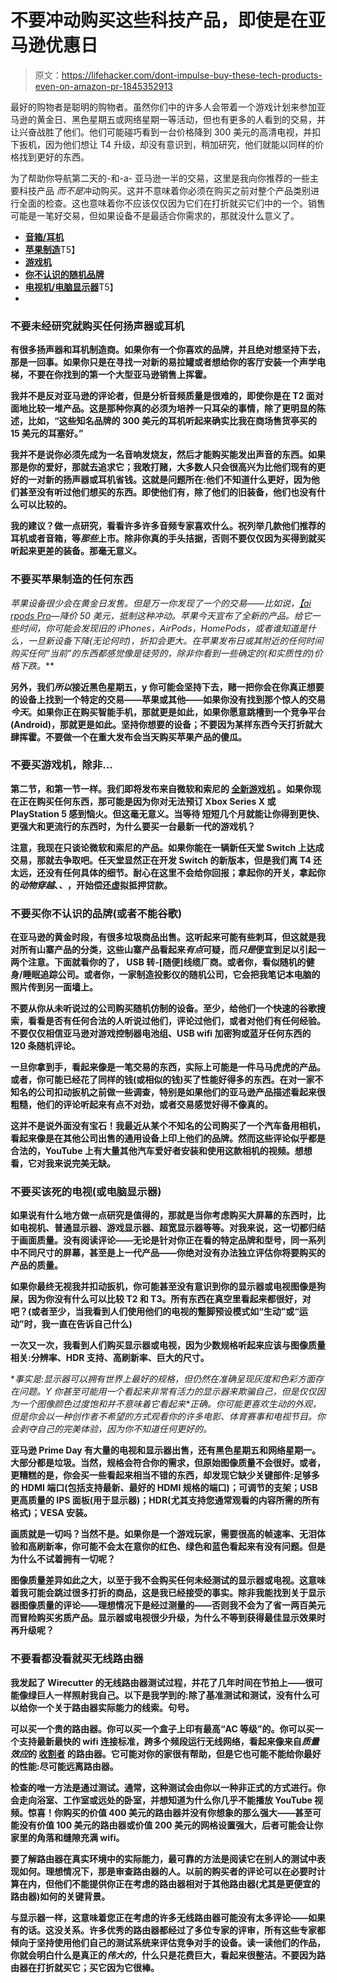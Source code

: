 # 不要冲动购买这些科技产品，即使是在亚马逊优惠日

> 原文：<https://lifehacker.com/dont-impulse-buy-these-tech-products-even-on-amazon-pr-1845352913>

最好的购物者是聪明的购物者。虽然你们中的许多人会带着一个游戏计划来参加亚马逊的黄金日、黑色星期五或网络星期一等活动，但也有更多的人看到的交易，并让兴奋战胜了他们。他们可能碰巧看到一台价格降到 300 美元的高清电视，并扣下扳机，因为他们想让 T4 升级，却没有意识到，稍加研究，他们就能以同样的价格找到更好的东西。



为了帮助你导航第二天的-和-a- 亚马逊一半的交易，这里是我向你推荐的一些主要科技产品 *而不是*冲动购买。这并不意味着你必须在购买之前对整个产品类别进行全面的检查。这也意味着你不应该仅仅因为它们在打折就买它们中的一个。销售可能是一笔好交易，但如果设备不是最适合你需求的，那就没什么意义了。

*   [**音箱/耳机**](#speakers)
*   [**苹果制造**](#apple)T5】
*   [**游戏机**](#gaming)
*   [**你不认识的随机品牌**](#brands)
*   [**电视机/电脑显示器**](#tv)T5】
*   [](#router)

### **不要未经研究就购买任何扬声器或耳机**

**有很多扬声器和耳机制造商。如果你有一个你喜欢的品牌，并且绝对想坚持下去，那是一回事。如果你只是在寻找一对新的易拉罐或者想给你的客厅安装一个声学电梯，不要在你找到的第一个大型亚马逊销售上挥霍。**

**我并不是反对亚马逊的评论者，但是分析音频质量是很难的，即使你是在 T2 面对面地比较一堆产品。这是那种你真的必须为培养一只耳朵的事情，除了更明显的陈述，比如，“这些知名品牌的 300 美元的耳机听起来确实比我在商场售货亭买的 15 美元的耳塞好。”**

**我并不是说你必须先成为一名音响发烧友，然后才能购买能发出声音的东西。如果那是你的爱好，那就去追求它；我敢打赌，大多数人只会很高兴为比他们现有的更好的一对新的扬声器或耳机省钱。这就是问题所在:他们不知道什么更好，因为他们甚至没有听过他们想买的东西。即使他们有，除了他们的旧装备，他们也没有什么可以比较的。**

**我的建议？做一点研究，看看许多许多音频专家喜欢什么。祝列举几款他们推荐的耳机或者音箱，等*那些*上市。除非你真的手头拮据，否则不要仅仅因为买得到就买听起来更差的装备。那毫无意义。**

### **不要买苹果制造的任何东西**

**苹果设备很少会在黄金日发售。但是万一你发现了一个的交易——比如说，[【ai rpods Pro](https://www.amazon.com/gp/product/B07ZPC9QD4?asc_campaign=InlineText&asc_refurl=https://lifehacker.com/dont-impulse-buy-these-tech-products-even-on-amazon-pr-1845352913&asc_source=&tag=kinjalifehackerlink-20)—降价 50 美元，抵制这种冲动。苹果今天宣布了全新的产品*。给它一些时间，你可能会发现旧的 iPhones，AirPods，HomePods，或者谁知道是什么，一旦新设备下降(无论何时)，折扣会更大。在苹果发布日或其附近的任何时间购买任何“当前”的东西都感觉像是徒劳的，除非你看到一些确定的(和实质性的)价格下跌。***

**另外，我们*所以*接近黑色星期五，y 你可能会坚持下去，赌一把你会在你真正想要的设备上找到一个特定的交易——苹果或其他——如果你没有找到那个惊人的交易*今天*。如果你正在购买智能手机，那就更是如此，如果你愿意跳槽到一个竞争平台(Android)，那就更是如此。坚持你想要的设备；不要因为某样东西今天打折就大肆挥霍。不要做一个在重大发布会当天购买苹果产品的傻瓜。**

### **不要买游戏机，除非...**

**第二节，和第一节一样。我们即将发布来自微软和索尼的 [全新游戏机](https://lifehacker.com/beware-the-hidden-costs-of-buying-an-all-digital-game-c-1845280326) 。如果你现在正在购买任何东西，那可能是因为你对无法预订 Xbox Series X 或 PlayStation 5 感到恼火。但这毫无意义。当等待 短短几个月就能让你得到更快、更强大和更流行的东西时，为什么要买一台最新一代的游戏机？**

**注意，我现在只谈论微软和索尼的产品。如果你能在一辆新任天堂 Switch 上达成交易，那就去争取吧。任天堂显然正在开发 Switch 的新版本，但是我们离 T4 还太远，还没有任何具体的细节。耐心在这里不会给你回报；拿起你的开关，拿起你的*动物穿越*、*、*，开始偿还虚拟抵押贷款。**

### **不要买你不认识的品牌(或者不能谷歌)**

**在亚马逊的黄金时段，有很多垃圾商品出售。这听起来可能有些刺耳，但这就是我对所有山寨产品的分类，这些山寨产品看起来*有点*可疑，而*只是*便宜到足以引起一两个注意。下面就看你的了， USB 转-[随便]线缆厂商。或者你，看似随机的健身/睡眠追踪公司。或者你，一家制造投影仪的随机公司，它会把我笔记本电脑的照片传到另一面墙上。**

**不要从你从未听说过的公司购买随机仿制的设备。至少，给他们一个快速的谷歌搜索，看看是否有任何合法的人听说过他们，评论过他们，或者对他们有任何经验。不要仅仅相信亚马逊对游戏控制器电池组、USB wifi 加密狗或蓝牙任何东西的 120 条随机评论。**

**一旦你拿到手，看起来像是一笔交易的东西，实际上可能是一件马马虎虎的产品。或者，你可能已经花了同样的钱(或相似的钱)买了性能好得多的东西。在对一家不知名的公司扣动扳机之前做一些调查，特别是如果他们的亚马逊产品描述看起来很粗糙，他们的评论听起来有点不对劲，或者交易感觉好得不像真的。**

**这并不是说外面没有宝石！我最近从某个不知名的公司购买了一个汽车备用相机，看起来像是在其他公司出售的通用设备上印上他们的品牌。然而这些评论似乎都是合法的，YouTube 上有大量其他汽车爱好者安装和使用这款相机的视频。想想看，它对我来说完美无缺。**

### **不要买该死的电视(或电脑显示器)**

**如果说有什么地方做一点研究是值得的，那就是当你考虑购买大屏幕的东西时，比如电视机、普通显示器、游戏显示器、超宽显示器等等。对我来说，这一切都归结于画面质量。没有阅读评论——无论是针对你正在看的特定品牌和型号，同一系列中不同尺寸的屏幕，甚至是上一代产品——你绝对没有办法独立评估你将要购买的产品的质量。**

**如果你最终无视我并扣动扳机，你可能甚至没有意识到你的显示器或电视图像是狗屎，因为你没有什么可以比较 T2 和 T3。所有东西在真空里看起来都很好，对吧？(或者至少，当我看到人们使用他们的电视的蹩脚预设模式如“生动”或“运动”时，我一直在告诉自己什么)**

**一次又一次，我看到人们购买显示器或电视，因为少数规格听起来应该与图像质量相关:分辨率、HDR 支持、高刷新率、巨大的尺寸。**

**事实是:显示器可以拥有世界上最好的规格，但*仍然*在准确呈现灰度和色彩方面存在问题。Y 你甚至可能用一个看起来非常有活力的显示器来欺骗自己，但是仅仅因为一个图像颜色过度饱和并不意味着它看起来*正确。*你可能更喜欢生动的外观，但是你会以一种创作者不希望的方式观看你的许多电影、体育赛事和电视节目。你会剥夺自己的完美体验，因为你不知道任何更好的。**

**亚马逊 Prime Day 有大量的电视和显示器出售，还有黑色星期五和网络星期一。大部分都是垃圾。当然，规格会符合你的需求，但原始图像质量不会很好。或者，更糟糕的是，你会买一些看起来相当不错的东西，却发现它缺少关键部件:足够多的 HDMI 端口(包括支持最新、最好的 HDMI 规格的端口)；可调节的支架；USB 更高质量的 IPS 面板(用于显示器)；HDR(尤其支持您通常观看的内容所需的所有格式)；VESA 安装。**

**画质就是一切吗？当然不是。如果你是一个游戏玩家，需要很高的帧速率、无泪体验和高刷新率，你可能不会太在意你的红色、绿色和蓝色看起来有没有问题。但是为什么不试着拥有一切呢？**

**图像质量差异如此之大，以至于我不会购买任何未经测试的显示器或电视。这意味着我可能会跳过很多打折的商品，这是我已经接受的事实。除非我能找到关于显示器图像质量的评论——理想情况下是经过测量的——否则我不会为了省一两百美元而冒险购买劣质产品。显示器或电视很少升级，为什么不等到获得最佳显示效果时再升级呢？**

### **不要看都没看就买无线路由器**

**我发起了 Wirecutter 的无线路由器测试过程，并花了几年时间在节拍上——很可能像绿巨人一样照射我自己。以下是我学到的:除了基准测试和测试，没有什么可以给你一个关于路由器实际能力的线索。句号。**

**可以买一个贵的路由器。你可以买一个盒子上印有最高“AC 等级”的。你可以买一个支持最新最快的 wifi 连接标准，跨多个频段运行无线网络，看起来像来自*质量效应*的 [收割者](https://masseffect.fandom.com/wiki/Reaper) 的路由器。它可能对你的家很有帮助，但是它也可能不能给你最好的性能:尽可能远离路由器。**

**检查的唯一方法是通过测试。通常，这种测试会由你以一种非正式的方式进行。你会走向浴室、工作室或远处的卧室，并想知道为什么你几乎不能播放 YouTube 视频。惊喜！你购买的价值 400 美元的路由器并没有你想象的那么强大——甚至可能没有价值 100 美元的路由器或价值 200 美元的网格设置强大，后者可能会让你家里的角落和缝隙充满 wifi。**

**要了解路由器在真实环境中的实际能力，最可靠的方法是阅读它在别人的测试中表现如何。理想情况下，那是审查路由器的人。以前的购买者的评论可以在必要时计算在内，但他们不能提供你正在考虑的路由器相对于其他路由器(尤其是更便宜的路由器)如何的关键背景。**

**与显示器一样，这意味着您正在考虑的许多无线路由器可能没有太多评论——如果有的话。这没关系。许多优秀的路由器都经过了多位专家的评审，所有这些专家都倾向于坚持使用他们自己的测试系统来评估竞争对手的设备。读一读他们的作品，你就会明白什么是真正的*伟大的*，什么只是花费巨大，看起来很整洁。不要因为路由器在打折就买它；买它因为它很棒。**